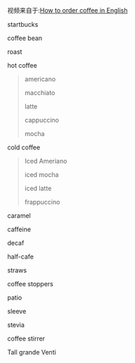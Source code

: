 视频来自于:[How to order coffee in English](https://www.youtube.com/watch?v=jhEtBuuYNj4&ab_channel=AriannitalaGringa)

startbucks

coffee bean

roast

hot coffee

> americano
>
> macchiato
>
> latte
>
> cappuccino
>
> mocha

cold coffee

> Iced Ameriano
>
> iced mocha
>
> iced latte
>
> frappuccino

caramel

caffeine

decaf

half-cafe

straws

coffee stoppers

patio

sleeve

stevia

coffee stirrer

Tall grande Venti

